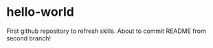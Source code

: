# hello-world
First github repository to refresh skills.
About to commit README from second branch!

